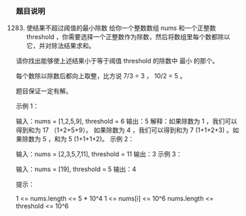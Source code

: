 ### 题目说明
1283. 使结果不超过阈值的最小除数
给你一个整数数组 nums 和一个正整数 threshold  ，你需要选择一个正整数作为除数，然后将数组里每个数都除以它，并对除法结果求和。

请你找出能够使上述结果小于等于阈值 threshold 的除数中 最小 的那个。

每个数除以除数后都向上取整，比方说 7/3 = 3 ， 10/2 = 5 。

题目保证一定有解。

 

示例 1：

输入：nums = [1,2,5,9], threshold = 6
输出：5
解释：如果除数为 1 ，我们可以得到和为 17 （1+2+5+9）。
如果除数为 4 ，我们可以得到和为 7 (1+1+2+3) 。如果除数为 5 ，和为 5 (1+1+1+2)。
示例 2：

输入：nums = [2,3,5,7,11], threshold = 11
输出：3
示例 3：

输入：nums = [19], threshold = 5
输出：4
 

提示：

1 <= nums.length <= 5 * 10^4
1 <= nums[i] <= 10^6
nums.length <= threshold <= 10^6